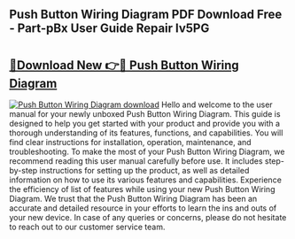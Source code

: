 ## Push Button Wiring Diagram PDF Download Free - Part-pBx User Guide Repair Iv5PG

# <h2><a href="http://dfo49p.blite.top/?on=Push+Button+Wiring+Diagram">🔗Download New 👉🔴 Push Button Wiring Diagram</a></h2>

[![Push Button Wiring Diagram download](https://i.imgur.com/lujVjoI.png)](http://dfo49p.blite.top/?on=Push+Button+Wiring+Diagram)
Hello and welcome to the user manual for your newly unboxed Push Button Wiring Diagram. This guide is designed to help you get started with your product and provide you with a thorough understanding of its features, functions, and capabilities. You will find clear instructions for installation, operation, maintenance, and troubleshooting. To make the most of your Push Button Wiring Diagram, we recommend reading this user manual carefully before use. It includes step-by-step instructions for setting up the product, as well as detailed information on how to use its various features and capabilities. Experience the efficiency of list of features while using your new Push Button Wiring Diagram. We trust that the Push Button Wiring Diagram has been an accurate and detailed resource in your efforts to learn the ins and outs of your new device. In case of any queries or concerns, please do not hesitate to reach out to our customer service team.
